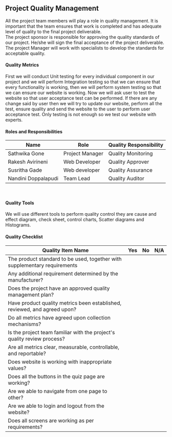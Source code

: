 <h2>Project Quality Management</h2>  
All the project team members will play a role in quality management. It is important that the team ensures that work is completed and has adequate level of quality to the final project deliverable. </br>
The project sponsor is responsible for approving the quality standards of our project. He/she will sign the final acceptance of the project deliverable. The project Manager will work with specialists to develop the standards for acceptable quality. </br>
<h4>Quality Metrics</h4>
First we will conduct Unit testing for every individual component in our project and we will perform Integration testing so that we can ensure that every functionality is working, then we will perform system testing so that we can ensure our website is working. Now we will ask user to test the website so that user acceptance test can be performed. If there are any change said by user then we will try to update our website, perform all the test, ensure quality and send the website to the user to perform user acceptance test. Only testing is not enough so we test our website with experts. </br>

<h4>Roles and Responsibilities </h4>

Name | Role | Quality Responsibility |
-----|------|-------|
Sathwika Gone| Project Manager | Quality Monitoring |
Rakesh Avirineni | Web Developer | Quality Approver |
Susritha Gade| Web developer | Quality Assurance |
Nandini Doppalapudi | Team Lead | Quality Auditor |
</br>
<h4>Quality Tools</h4>
We will use different tools to perform quality control they are cause and effect diagram, check sheet, control charts, Scatter diagrams and Histograms. </br>

<h4>Quality Checklist</h4>

Quality Item Name  | Yes | No |N/A
-----|------|-------|------|
The product standard to be used, together with supplementary requirements|  |  |  |
Any additional requirement determined by the manufacturer? |  |  |  |
Does the project have an approved quality management plan? |  |  |  |
Have product quality metrics been established, reviewed, and agreed upon? |   |   |  |
Do all metrics have agreed upon collection mechanisms?|   |   |   |
Is the project team familiar with the project's quality review process? |   |   |   |
Are all metrics clear, measurable, controllable, and reportable?|   |   |   |
Does website is working with inappropriate values?|   |   |   |
Does all the buttons in the quiz page are working? |   |   |   |
Are we able to navigate from one page to other? |   |   |   |
Are we able to login and logout from the website? |   |   |   |
Does all screens are working as per requirements?|   |    |   |
